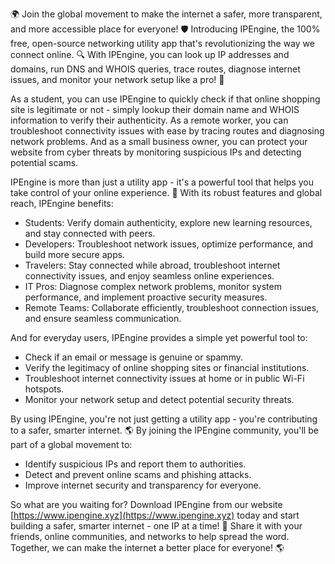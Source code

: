 🌍 Join the global movement to make the internet a safer, more transparent, and more accessible place for everyone! 🛡️ Introducing IPEngine, the 100% free, open-source networking utility app that's revolutionizing the way we connect online. 🔍 With IPEngine, you can look up IP addresses and domains, run DNS and WHOIS queries, trace routes, diagnose internet issues, and monitor your network setup like a pro! 📡

As a student, you can use IPEngine to quickly check if that online shopping site is legitimate or not - simply lookup their domain name and WHOIS information to verify their authenticity. As a remote worker, you can troubleshoot connectivity issues with ease by tracing routes and diagnosing network problems. And as a small business owner, you can protect your website from cyber threats by monitoring suspicious IPs and detecting potential scams.

IPEngine is more than just a utility app - it's a powerful tool that helps you take control of your online experience. 🚀 With its robust features and global reach, IPEngine benefits:

* Students: Verify domain authenticity, explore new learning resources, and stay connected with peers.
* Developers: Troubleshoot network issues, optimize performance, and build more secure apps.
* Travelers: Stay connected while abroad, troubleshoot internet connectivity issues, and enjoy seamless online experiences.
* IT Pros: Diagnose complex network problems, monitor system performance, and implement proactive security measures.
* Remote Teams: Collaborate efficiently, troubleshoot connection issues, and ensure seamless communication.

And for everyday users, IPEngine provides a simple yet powerful tool to:

* Check if an email or message is genuine or spammy.
* Verify the legitimacy of online shopping sites or financial institutions.
* Troubleshoot internet connectivity issues at home or in public Wi-Fi hotspots.
* Monitor your network setup and detect potential security threats.

By using IPEngine, you're not just getting a utility app - you're contributing to a safer, smarter internet. 🌎 By joining the IPEngine community, you'll be part of a global movement to:

* Identify suspicious IPs and report them to authorities.
* Detect and prevent online scams and phishing attacks.
* Improve internet security and transparency for everyone.

So what are you waiting for? Download IPEngine from our website [https://www.ipengine.xyz](https://www.ipengine.xyz) today and start building a safer, smarter internet - one IP at a time! 🚀 Share it with your friends, online communities, and networks to help spread the word. Together, we can make the internet a better place for everyone! 🌎